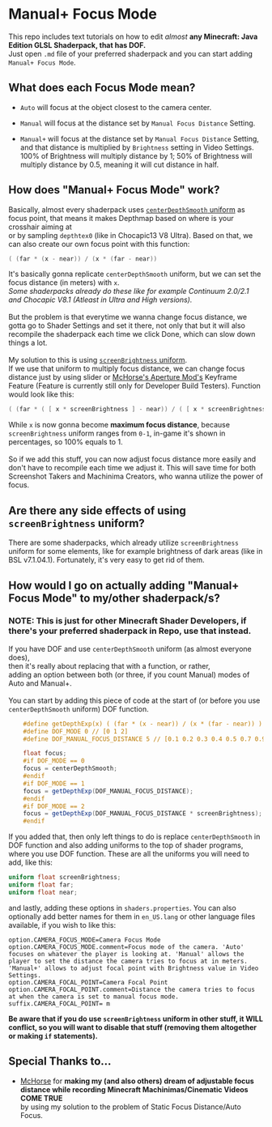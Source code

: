 # Manual+ Focus Mode
This repo includes text tutorials on how to edit *almost* **any Minecraft: Java Edition GLSL Shaderpack, that has DOF.**<br>
Just open `.md` file of your preferred shaderpack and you can start adding `Manual+ Focus Mode`.

## What does each Focus Mode mean?
* `Auto` will focus at the object closest to the camera center.
  
* `Manual` will focus at the distance set by `Manual Focus Distance` Setting.
  
* `Manual+` will focus at the distance set by `Manual Focus Distance` Setting, and that distance is multiplied by `Brightness` setting in Video Settings. 100% of Brightness will multiply distance by 1; 50% of Brightness will multiply distance by 0.5, meaning it will cut distance in half.
## How does "Manual+ Focus Mode" work?
Basically, almost every shaderpack uses [`centerDepthSmooth` uniform](https://github.com/sp614x/optifine/blob/master/OptiFineDoc/doc/shaders.txt#L175) as focus point, that means it makes Depthmap based on where is your crosshair aiming at<br>or by sampling `depthtex0` (like in Chocapic13 V8 Ultra).
Based on that, we can also create our own focus point with this function:
```glsl
( (far * (x - near)) / (x * (far - near))
```
It's basically gonna replicate `centerDepthSmooth` uniform, but we can set the focus distance (in meters) with `x`.<br>
*Some shaderpacks already do these like for example Continuum 2.0/2.1 and Chocapic V8.1 (Atleast in Ultra and High versions).*<br><br>
But the problem is that everytime we wanna change focus distance, we gotta go to Shader Settings and set it there, not only that but it will also recompile the shaderpack each time we click Done, which can slow down things a lot.<br><br>
My solution to this is using [`screenBrightness` uniform](https://github.com/sp614x/optifine/blob/master/OptiFineDoc/doc/shaders.txt#L173).<br>If we use that uniform to multiply focus distance, we can change focus distance just by using slider or [McHorse's Aperture Mod's](https://www.curseforge.com/minecraft/mc-mods/aperture) Keyframe Feature (Feature is currently still only for Developer Build Testers).
Function would look like this:
```glsl
( (far * ( [ x * screenBrightness ] - near)) / ( [ x * screenBrightness ] * (far - near))
```
While `x` is now gonna become **maximum focus distance**, because `screenBrightness` uniform ranges from `0-1`, in-game it's shown in percentages, so 100% equals to 1.<br><br>
So if we add this stuff, you can now adjust focus distance more easily and don't have to recompile each time we adjust it. This will save time for both Screenshot Takers and Machinima Creators, who wanna utilize the power of focus.
## Are there any side effects of using `screenBrightness` uniform?
There are some shaderpacks, which already utilize `screenBrightness` uniform for some elements, like for example brightness of dark areas (like in BSL v7.1.04.1). Fortunately, it's very easy to get rid of them.
## How would I go on actually adding "Manual+ Focus Mode" to my/other shaderpack/s?
### **NOTE: This is just for other Minecraft Shader Developers, if there's your preferred shaderpack in Repo, use that instead.**
If you have DOF and use `centerDepthSmooth` uniform (as almost everyone does),<br> then it's really about replacing that with a function, or rather,<br>adding an option between both (or three, if you count Manual) modes of Auto and Manual+.
<br> <br>
You can start by adding this piece of code at the start of (or before you use `centerDepthSmooth` uniform) DOF function.
```glsl
    #define getDepthExp(x) ( (far * (x - near)) / (x * (far - near)) )
    #define DOF_MODE 0 // [0 1 2]
    #define DOF_MANUAL_FOCUS_DISTANCE 5 // [0.1 0.2 0.3 0.4 0.5 0.7 0.9 1 1.1 1.2 1.3 1.4 1.5 1.6 1.8 1.9 2 2.1 2.2 2.3 2.4 2.5 2.6 2.7 2.8 2.9 3 4 5 6 7 8 9 10 12 14 16 24 32 40 48 56 64 72 80 88 96 104 112 120 128 136 144 152 160 168 176 184 192 200 208 216 224 232 240 248 256]

    float focus;
    #if DOF_MODE == 0
    focus = centerDepthSmooth;
    #endif
    #if DOF_MODE == 1
    focus = getDepthExp(DOF_MANUAL_FOCUS_DISTANCE);
    #endif
    #if DOF_MODE == 2
    focus = getDepthExp(DOF_MANUAL_FOCUS_DISTANCE * screenBrightness);
    #endif
```
If you added that, then only left things to do is replace `centerDepthSmooth` in DOF function and also adding uniforms to the top of shader programs, where you use DOF function. These are all the uniforms you will need to add, like this:
```glsl
uniform float screenBrightness;
uniform float far;
uniform float near;
```
and lastly, adding these options in `shaders.properties`. You can also optionally add better names for them in `en_US.lang` or other language files available, if you wish to like this:
```
option.CAMERA_FOCUS_MODE=Camera Focus Mode
option.CAMERA_FOCUS_MODE.comment=Focus mode of the camera. 'Auto' focuses on whatever the player is looking at. 'Manual' allows the player to set the distance the camera tries to focus at in meters. 'Manual+' allows to adjust focal point with Brightness value in Video Settings.
option.CAMERA_FOCAL_POINT=Camera Focal Point
option.CAMERA_FOCAL_POINT.comment=Distance the camera tries to focus at when the camera is set to manual focus mode.
suffix.CAMERA_FOCAL_POINT= m
```
**Be aware that if you do use `screenBrightness` uniform in other stuff, it WILL conflict, so you will want to disable that stuff (removing them altogether or making `if` statements).**
## Special Thanks to...
* [McHorse](https://twitter.com/McHorsy) for **making my (and also others) dream of adjustable focus distance while recording Minecraft Machinimas/Cinematic Videos COME TRUE**<br> by using my solution to the problem of Static Focus Distance/Auto Focus.